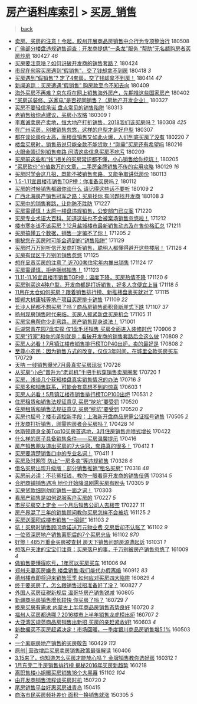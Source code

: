 [房产语料库索引](../../README.md)  > [买房_销售](买房_销售.md)
====
> [back](../README.md)

- [卖房、买房的注意！今起，胶州开展商品房销售中介行为专项整治行](http://jkwz.applinzi.com/ittc/7100514957202555911.html#%E5%8D%96%E6%88%BF%E3%80%81%E4%B9%B0%E6%88%BF%E7%9A%84%E6%B3%A8%E6%84%8F%EF%BC%81%E4%BB%8A%E8%B5%B7%EF%BC%8C%E8%83%B6%E5%B7%9E%E5%BC%80%E5%B1%95%E5%95%86%E5%93%81%E6%88%BF%E9%94%80%E5%94%AE%E4%B8%AD%E4%BB%8B%E8%A1%8C%E4%B8%BA%E4%B8%93%E9%A1%B9%E6%95%B4%E6%B2%BB%E8%A1%8C) 180508  
- [广佛部分楼盘违规销售调查：开发商提供“一条龙”服务   “帮助”无名额购房者买房炒房](http://jkwz.applinzi.com/ittc/7096711618471920657.html#%E5%B9%BF%E4%BD%9B%E9%83%A8%E5%88%86%E6%A5%BC%E7%9B%98%E8%BF%9D%E8%A7%84%E9%94%80%E5%94%AE%E8%B0%83%E6%9F%A5%EF%BC%9A%E5%BC%80%E5%8F%91%E5%95%86%E6%8F%90%E4%BE%9B%E2%80%9C%E4%B8%80%E6%9D%A1%E9%BE%99%E2%80%9D%E6%9C%8D%E5%8A%A1+++%E2%80%9C%E5%B8%AE%E5%8A%A9%E2%80%9D%E6%97%A0%E5%90%8D%E9%A2%9D%E8%B4%AD%E6%88%BF%E8%80%85%E4%B9%B0%E6%88%BF%E7%82%92%E6%88%BF) 180427 *46* 
- [买房要注意啥？如何识破开发商的销售套路？](http://jkwz.applinzi.com/ittc/7095588996329767947.html#%E4%B9%B0%E6%88%BF%E8%A6%81%E6%B3%A8%E6%84%8F%E5%95%A5%EF%BC%9F%E5%A6%82%E4%BD%95%E8%AF%86%E7%A0%B4%E5%BC%80%E5%8F%91%E5%95%86%E7%9A%84%E9%94%80%E5%94%AE%E5%A5%97%E8%B7%AF%EF%BC%9F) 180424  
- [市民在句容买房遇到“假销售”，交了钱却拿不到房](http://jkwz.applinzi.com/ittc/7093279580708406283.html#%E5%B8%82%E6%B0%91%E5%9C%A8%E5%8F%A5%E5%AE%B9%E4%B9%B0%E6%88%BF%E9%81%87%E5%88%B0%E2%80%9C%E5%81%87%E9%94%80%E5%94%AE%E2%80%9D%EF%BC%8C%E4%BA%A4%E4%BA%86%E9%92%B1%E5%8D%B4%E6%8B%BF%E4%B8%8D%E5%88%B0%E6%88%BF) 180418 *3* 
- [买房遇到“假销售”? 定了4套房，交了钱却拿不到房！](http://jkwz.applinzi.com/ittc/7091756270686307338.html#%E4%B9%B0%E6%88%BF%E9%81%87%E5%88%B0%E2%80%9C%E5%81%87%E9%94%80%E5%94%AE%E2%80%9D%3F+%E5%AE%9A%E4%BA%864%E5%A5%97%E6%88%BF%EF%BC%8C%E4%BA%A4%E4%BA%86%E9%92%B1%E5%8D%B4%E6%8B%BF%E4%B8%8D%E5%88%B0%E6%88%BF%EF%BC%81) 180414 *47* 
- [新闻追踪：买房遭遇“假销售” 购房款至今不知去向](http://jkwz.applinzi.com/ittc/7090074220300338186.html#%E6%96%B0%E9%97%BB%E8%BF%BD%E8%B8%AA%EF%BC%9A%E4%B9%B0%E6%88%BF%E9%81%AD%E9%81%87%E2%80%9C%E5%81%87%E9%94%80%E5%94%AE%E2%80%9D+%E8%B4%AD%E6%88%BF%E6%AC%BE%E8%87%B3%E4%BB%8A%E4%B8%8D%E7%9F%A5%E5%8E%BB%E5%90%91) 180409  
- [海外买房不再难？京东将在网上销售海外房产，先期推这些国家房产](http://jkwz.applinzi.com/ittc/7087674067358581766.html#%E6%B5%B7%E5%A4%96%E4%B9%B0%E6%88%BF%E4%B8%8D%E5%86%8D%E9%9A%BE%EF%BC%9F%E4%BA%AC%E4%B8%9C%E5%B0%86%E5%9C%A8%E7%BD%91%E4%B8%8A%E9%94%80%E5%94%AE%E6%B5%B7%E5%A4%96%E6%88%BF%E4%BA%A7%EF%BC%8C%E5%85%88%E6%9C%9F%E6%8E%A8%E8%BF%99%E4%BA%9B%E5%9B%BD%E5%AE%B6%E6%88%BF%E4%BA%A7) 180402  
- [“买房送装修、送家电”是否视同销售？（房地产开发企业）](http://jkwz.applinzi.com/ittc/7085150177692484625.html#%E2%80%9C%E4%B9%B0%E6%88%BF%E9%80%81%E8%A3%85%E4%BF%AE%E3%80%81%E9%80%81%E5%AE%B6%E7%94%B5%E2%80%9D%E6%98%AF%E5%90%A6%E8%A7%86%E5%90%8C%E9%94%80%E5%94%AE%EF%BC%9F%EF%BC%88%E6%88%BF%E5%9C%B0%E4%BA%A7%E5%BC%80%E5%8F%91%E4%BC%81%E4%B8%9A%EF%BC%89) 180327  
- [买房不要轻信承诺 盘点常见的销售陷阱](http://jkwz.applinzi.com/ittc/7079743713213678608.html#%E4%B9%B0%E6%88%BF%E4%B8%8D%E8%A6%81%E8%BD%BB%E4%BF%A1%E6%89%BF%E8%AF%BA+%E7%9B%98%E7%82%B9%E5%B8%B8%E8%A7%81%E7%9A%84%E9%94%80%E5%94%AE%E9%99%B7%E9%98%B1) 180313  
- [老销售给你点建议，买房小攻略](http://jkwz.applinzi.com/ittc/7078523631812740103.html#%E8%80%81%E9%94%80%E5%94%AE%E7%BB%99%E4%BD%A0%E7%82%B9%E5%BB%BA%E8%AE%AE%EF%BC%8C%E4%B9%B0%E6%88%BF%E5%B0%8F%E6%94%BB%E7%95%A5) 180309 *1* 
- [李嘉诚卖房产卖地，恒大地产打折销售，2018我们该买房吗？](http://jkwz.applinzi.com/ittc/7078211660869534731.html#%E6%9D%8E%E5%98%89%E8%AF%9A%E5%8D%96%E6%88%BF%E4%BA%A7%E5%8D%96%E5%9C%B0%EF%BC%8C%E6%81%92%E5%A4%A7%E5%9C%B0%E4%BA%A7%E6%89%93%E6%8A%98%E9%94%80%E5%94%AE%EF%BC%8C2018%E6%88%91%E4%BB%AC%E8%AF%A5%E4%B9%B0%E6%88%BF%E5%90%97%EF%BC%9F) 180308 *425* 
- [在广州买房，别被销售忽悠，这样的户型才是好户型](http://jkwz.applinzi.com/ittc/7077531964880192522.html#%E5%9C%A8%E5%B9%BF%E5%B7%9E%E4%B9%B0%E6%88%BF%EF%BC%8C%E5%88%AB%E8%A2%AB%E9%94%80%E5%94%AE%E5%BF%BD%E6%82%A0%EF%BC%8C%E8%BF%99%E6%A0%B7%E7%9A%84%E6%88%B7%E5%9E%8B%E6%89%8D%E6%98%AF%E5%A5%BD%E6%88%B7%E5%9E%8B) 180307  
- [都在谈论房价太高，而楼盘销售又如此火爆，人们到底买房了没有](http://jkwz.applinzi.com/ittc/7072272757780120593.html#%E9%83%BD%E5%9C%A8%E8%B0%88%E8%AE%BA%E6%88%BF%E4%BB%B7%E5%A4%AA%E9%AB%98%EF%BC%8C%E8%80%8C%E6%A5%BC%E7%9B%98%E9%94%80%E5%94%AE%E5%8F%88%E5%A6%82%E6%AD%A4%E7%81%AB%E7%88%86%EF%BC%8C%E4%BA%BA%E4%BB%AC%E5%88%B0%E5%BA%95%E4%B9%B0%E6%88%BF%E4%BA%86%E6%B2%A1%E6%9C%89) 180220 *7* 
- [楼盘买房时，销售员说只能全款不能贷款！“刚需”买房还有希望吗](http://jkwz.applinzi.com/ittc/7069248693322908683.html#%E6%A5%BC%E7%9B%98%E4%B9%B0%E6%88%BF%E6%97%B6%EF%BC%8C%E9%94%80%E5%94%AE%E5%91%98%E8%AF%B4%E5%8F%AA%E8%83%BD%E5%85%A8%E6%AC%BE%E4%B8%8D%E8%83%BD%E8%B4%B7%E6%AC%BE%EF%BC%81%E2%80%9C%E5%88%9A%E9%9C%80%E2%80%9D%E4%B9%B0%E6%88%BF%E8%BF%98%E6%9C%89%E5%B8%8C%E6%9C%9B%E5%90%97) 180216  
- [火眼金睛识别销售套路 问清这些信息买房不吃亏](http://jkwz.applinzi.com/ittc/7067982532778132497.html#%E7%81%AB%E7%9C%BC%E9%87%91%E7%9D%9B%E8%AF%86%E5%88%AB%E9%94%80%E5%94%AE%E5%A5%97%E8%B7%AF+%E9%97%AE%E6%B8%85%E8%BF%99%E4%BA%9B%E4%BF%A1%E6%81%AF%E4%B9%B0%E6%88%BF%E4%B8%8D%E5%90%83%E4%BA%8F) 180209  
- [买房前这些和“钱”相关的买房常识都不懂，小心销售给你挖坑！](http://jkwz.applinzi.com/ittc/7066556557972472838.html#%E4%B9%B0%E6%88%BF%E5%89%8D%E8%BF%99%E4%BA%9B%E5%92%8C%E2%80%9C%E9%92%B1%E2%80%9D%E7%9B%B8%E5%85%B3%E7%9A%84%E4%B9%B0%E6%88%BF%E5%B8%B8%E8%AF%86%E9%83%BD%E4%B8%8D%E6%87%82%EF%BC%8C%E5%B0%8F%E5%BF%83%E9%94%80%E5%94%AE%E7%BB%99%E4%BD%A0%E6%8C%96%E5%9D%91%EF%BC%81) 180205  
- [“买房砍价”价值数万的文章，二手房金牌销售不传的实用攻略](http://jkwz.applinzi.com/ittc/7063942856987640848.html#%E2%80%9C%E4%B9%B0%E6%88%BF%E7%A0%8D%E4%BB%B7%E2%80%9D%E4%BB%B7%E5%80%BC%E6%95%B0%E4%B8%87%E7%9A%84%E6%96%87%E7%AB%A0%EF%BC%8C%E4%BA%8C%E6%89%8B%E6%88%BF%E9%87%91%E7%89%8C%E9%94%80%E5%94%AE%E4%B8%8D%E4%BC%A0%E7%9A%84%E5%AE%9E%E7%94%A8%E6%94%BB%E7%95%A5) 180129 *16* 
- [买房时学会这几招，既能不被销售套路，又能争取讲低房价](http://jkwz.applinzi.com/ittc/7058108756737393680.html#%E4%B9%B0%E6%88%BF%E6%97%B6%E5%AD%A6%E4%BC%9A%E8%BF%99%E5%87%A0%E6%8B%9B%EF%BC%8C%E6%97%A2%E8%83%BD%E4%B8%8D%E8%A2%AB%E9%94%80%E5%94%AE%E5%A5%97%E8%B7%AF%EF%BC%8C%E5%8F%88%E8%83%BD%E4%BA%89%E5%8F%96%E8%AE%B2%E4%BD%8E%E6%88%BF%E4%BB%B7) 180113  
- [1.5-1.11宜昌楼市销售TOP榜：你准备买房吗？](http://jkwz.applinzi.com/ittc/7057735790761608208.html#1.5-1.11%E5%AE%9C%E6%98%8C%E6%A5%BC%E5%B8%82%E9%94%80%E5%94%AETOP%E6%A6%9C%EF%BC%9A%E4%BD%A0%E5%87%86%E5%A4%87%E4%B9%B0%E6%88%BF%E5%90%97%EF%BC%9F) 180112  
- [买房的时候销售都跟你谈什么 请记得这些话不要听](http://jkwz.applinzi.com/ittc/7056570917449106442.html#%E4%B9%B0%E6%88%BF%E7%9A%84%E6%97%B6%E5%80%99%E9%94%80%E5%94%AE%E9%83%BD%E8%B7%9F%E4%BD%A0%E8%B0%88%E4%BB%80%E4%B9%88+%E8%AF%B7%E8%AE%B0%E5%BE%97%E8%BF%99%E4%BA%9B%E8%AF%9D%E4%B8%8D%E8%A6%81%E5%90%AC) 180109 *2* 
- [广西北海房产销售冠军之路：买房找你 有问题找开发商](http://jkwz.applinzi.com/ittc/7056133831449379857.html#%E5%B9%BF%E8%A5%BF%E5%8C%97%E6%B5%B7%E6%88%BF%E4%BA%A7%E9%94%80%E5%94%AE%E5%86%A0%E5%86%9B%E4%B9%8B%E8%B7%AF%EF%BC%9A%E4%B9%B0%E6%88%BF%E6%89%BE%E4%BD%A0+%E6%9C%89%E9%97%AE%E9%A2%98%E6%89%BE%E5%BC%80%E5%8F%91%E5%95%86) 180108 *3* 
- [买房中的销售套路，让你防不胜防](http://jkwz.applinzi.com/ittc/7051696291900294160.html#%E4%B9%B0%E6%88%BF%E4%B8%AD%E7%9A%84%E9%94%80%E5%94%AE%E5%A5%97%E8%B7%AF%EF%BC%8C%E8%AE%A9%E4%BD%A0%E9%98%B2%E4%B8%8D%E8%83%9C%E9%98%B2) 171227  
- [买房需谨慎！太原一楼盘违规销售，公安部门已立案](http://jkwz.applinzi.com/ittc/7049121391570322448.html#%E4%B9%B0%E6%88%BF%E9%9C%80%E8%B0%A8%E6%85%8E%EF%BC%81%E5%A4%AA%E5%8E%9F%E4%B8%80%E6%A5%BC%E7%9B%98%E8%BF%9D%E8%A7%84%E9%94%80%E5%94%AE%EF%BC%8C%E5%85%AC%E5%AE%89%E9%83%A8%E9%97%A8%E5%B7%B2%E7%AB%8B%E6%A1%88) 171220  
- [买房专业术语大百科，知道这些也不会被案场销售忽悠啦！](http://jkwz.applinzi.com/ittc/7046233547298309137.html#%E4%B9%B0%E6%88%BF%E4%B8%93%E4%B8%9A%E6%9C%AF%E8%AF%AD%E5%A4%A7%E7%99%BE%E7%A7%91%EF%BC%8C%E7%9F%A5%E9%81%93%E8%BF%99%E4%BA%9B%E4%B9%9F%E4%B8%8D%E4%BC%9A%E8%A2%AB%E6%A1%88%E5%9C%BA%E9%94%80%E5%94%AE%E5%BF%BD%E6%82%A0%E5%95%A6%EF%BC%81) 171212  
- [楼市寒冬该不该买房？12月盐城楼市最新销售动态及在售价格汇总](http://jkwz.applinzi.com/ittc/7045854515587187729.html#%E6%A5%BC%E5%B8%82%E5%AF%92%E5%86%AC%E8%AF%A5%E4%B8%8D%E8%AF%A5%E4%B9%B0%E6%88%BF%EF%BC%9F12%E6%9C%88%E7%9B%90%E5%9F%8E%E6%A5%BC%E5%B8%82%E6%9C%80%E6%96%B0%E9%94%80%E5%94%AE%E5%8A%A8%E6%80%81%E5%8F%8A%E5%9C%A8%E5%94%AE%E4%BB%B7%E6%A0%BC%E6%B1%87%E6%80%BB) 171211  
- [买房搞懂五个数据，销售一定骗不了你！](http://jkwz.applinzi.com/ittc/7043539957619098640.html#%E4%B9%B0%E6%88%BF%E6%90%9E%E6%87%82%E4%BA%94%E4%B8%AA%E6%95%B0%E6%8D%AE%EF%BC%8C%E9%94%80%E5%94%AE%E4%B8%80%E5%AE%9A%E9%AA%97%E4%B8%8D%E4%BA%86%E4%BD%A0%EF%BC%81) 171205 *2* 
- [揭秘您在买房时可能会遇到的“销售陷阱”](http://jkwz.applinzi.com/ittc/7041373949328360464.html#%E6%8F%AD%E7%A7%98%E6%82%A8%E5%9C%A8%E4%B9%B0%E6%88%BF%E6%97%B6%E5%8F%AF%E8%83%BD%E4%BC%9A%E9%81%87%E5%88%B0%E7%9A%84%E2%80%9C%E9%94%80%E5%94%AE%E9%99%B7%E9%98%B1%E2%80%9D) 171129  
- [买房时万万别听信开发商打折销售，聪明人都懂得避开这些楼层！](http://jkwz.applinzi.com/ittc/7040391580731573265.html#%E4%B9%B0%E6%88%BF%E6%97%B6%E4%B8%87%E4%B8%87%E5%88%AB%E5%90%AC%E4%BF%A1%E5%BC%80%E5%8F%91%E5%95%86%E6%89%93%E6%8A%98%E9%94%80%E5%94%AE%EF%BC%8C%E8%81%AA%E6%98%8E%E4%BA%BA%E9%83%BD%E6%87%82%E5%BE%97%E9%81%BF%E5%BC%80%E8%BF%99%E4%BA%9B%E6%A5%BC%E5%B1%82%EF%BC%81) 171126 *4* 
- [买房有误区千万别听销售忽悠](http://jkwz.applinzi.com/ittc/7039950467650552849.html#%E4%B9%B0%E6%88%BF%E6%9C%89%E8%AF%AF%E5%8C%BA%E5%8D%83%E4%B8%87%E5%88%AB%E5%90%AC%E9%94%80%E5%94%AE%E5%BF%BD%E6%82%A0) 171125  
- [想在呈贡买房的注意了 近700套住宅年内推出销售](http://jkwz.applinzi.com/ittc/7039554591111250961.html#%E6%83%B3%E5%9C%A8%E5%91%88%E8%B4%A1%E4%B9%B0%E6%88%BF%E7%9A%84%E6%B3%A8%E6%84%8F%E4%BA%86+%E8%BF%91700%E5%A5%97%E4%BD%8F%E5%AE%85%E5%B9%B4%E5%86%85%E6%8E%A8%E5%87%BA%E9%94%80%E5%94%AE) 171124 *17* 
- [买房需谨慎，拒绝捆绑销售！](http://jkwz.applinzi.com/ittc/7037942274732852240.html#%E4%B9%B0%E6%88%BF%E9%9C%80%E8%B0%A8%E6%85%8E%EF%BC%8C%E6%8B%92%E7%BB%9D%E6%8D%86%E7%BB%91%E9%94%80%E5%94%AE%EF%BC%81) 171123  
- [11.11-11.16宜昌楼市销售TOP榜：温度下降，买房热情不降](http://jkwz.applinzi.com/ittc/7037965092577084433.html#11.11-11.16%E5%AE%9C%E6%98%8C%E6%A5%BC%E5%B8%82%E9%94%80%E5%94%AETOP%E6%A6%9C%EF%BC%9A%E6%B8%A9%E5%BA%A6%E4%B8%8B%E9%99%8D%EF%BC%8C%E4%B9%B0%E6%88%BF%E7%83%AD%E6%83%85%E4%B8%8D%E9%99%8D) 171120 *6* 
- [买房别买这4种户型，开发商都是打折销售，好多人贪便宜上当](http://jkwz.applinzi.com/ittc/7037081878551594001.html#%E4%B9%B0%E6%88%BF%E5%88%AB%E4%B9%B0%E8%BF%994%E7%A7%8D%E6%88%B7%E5%9E%8B%EF%BC%8C%E5%BC%80%E5%8F%91%E5%95%86%E9%83%BD%E6%98%AF%E6%89%93%E6%8A%98%E9%94%80%E5%94%AE%EF%BC%8C%E5%A5%BD%E5%A4%9A%E4%BA%BA%E8%B4%AA%E4%BE%BF%E5%AE%9C%E4%B8%8A%E5%BD%93) 171118 *5* 
- [11月在太仓如何买房？跟着销售排行榜、新推楼盘表买就对了](http://jkwz.applinzi.com/ittc/7036175793007363088.html#11%E6%9C%88%E5%9C%A8%E5%A4%AA%E4%BB%93%E5%A6%82%E4%BD%95%E4%B9%B0%E6%88%BF%EF%BC%9F%E8%B7%9F%E7%9D%80%E9%94%80%E5%94%AE%E6%8E%92%E8%A1%8C%E6%A6%9C%E3%80%81%E6%96%B0%E6%8E%A8%E6%A5%BC%E7%9B%98%E8%A1%A8%E4%B9%B0%E5%B0%B1%E5%AF%B9%E4%BA%86) 171115  
- [邯郸大树康城等地产项目买房排卡销售](http://jkwz.applinzi.com/ittc/7034013313543963664.html#%E9%82%AF%E9%83%B8%E5%A4%A7%E6%A0%91%E5%BA%B7%E5%9F%8E%E7%AD%89%E5%9C%B0%E4%BA%A7%E9%A1%B9%E7%9B%AE%E4%B9%B0%E6%88%BF%E6%8E%92%E5%8D%A1%E9%94%80%E5%94%AE) 171109 *22* 
- [长沙人民都不想买房了吗？商品房销售面积竟断崖式下跌](http://jkwz.applinzi.com/ittc/7033148755287737361.html#%E9%95%BF%E6%B2%99%E4%BA%BA%E6%B0%91%E9%83%BD%E4%B8%8D%E6%83%B3%E4%B9%B0%E6%88%BF%E4%BA%86%E5%90%97%EF%BC%9F%E5%95%86%E5%93%81%E6%88%BF%E9%94%80%E5%94%AE%E9%9D%A2%E7%A7%AF%E7%AB%9F%E6%96%AD%E5%B4%96%E5%BC%8F%E4%B8%8B%E8%B7%8C) 171107 *37* 
- [扬州现房销售时代来临，买房人抓紧新盘买房机会](http://jkwz.applinzi.com/ittc/7032472191013225488.html#%E6%89%AC%E5%B7%9E%E7%8E%B0%E6%88%BF%E9%94%80%E5%94%AE%E6%97%B6%E4%BB%A3%E6%9D%A5%E4%B8%B4%EF%BC%8C%E4%B9%B0%E6%88%BF%E4%BA%BA%E6%8A%93%E7%B4%A7%E6%96%B0%E7%9B%98%E4%B9%B0%E6%88%BF%E6%9C%BA%E4%BC%9A) 171105 *11* 
- [买房宝典帮你少走弯路，房产销售现身说法！](http://jkwz.applinzi.com/ittc/7019578043973239825.html#%E4%B9%B0%E6%88%BF%E5%AE%9D%E5%85%B8%E5%B8%AE%E4%BD%A0%E5%B0%91%E8%B5%B0%E5%BC%AF%E8%B7%AF%EF%BC%8C%E6%88%BF%E4%BA%A7%E9%94%80%E5%94%AE%E7%8E%B0%E8%BA%AB%E8%AF%B4%E6%B3%95%EF%BC%81) 171001  
- [后湖常青花园7盘实探 仅1盘毛坯销售 买房全面进入装修时代](http://jkwz.applinzi.com/ittc/7010129608035550224.html#%E5%90%8E%E6%B9%96%E5%B8%B8%E9%9D%92%E8%8A%B1%E5%9B%AD7%E7%9B%98%E5%AE%9E%E6%8E%A2+%E4%BB%851%E7%9B%98%E6%AF%9B%E5%9D%AF%E9%94%80%E5%94%AE+%E4%B9%B0%E6%88%BF%E5%85%A8%E9%9D%A2%E8%BF%9B%E5%85%A5%E8%A3%85%E4%BF%AE%E6%97%B6%E4%BB%A3) 170906 *3* 
- [买房“行家”和你的差别就是：看破开发商的销售套路后会这么做](http://jkwz.applinzi.com/ittc/6999838340122412048.html#%E4%B9%B0%E6%88%BF%E2%80%9C%E8%A1%8C%E5%AE%B6%E2%80%9D%E5%92%8C%E4%BD%A0%E7%9A%84%E5%B7%AE%E5%88%AB%E5%B0%B1%E6%98%AF%EF%BC%9A%E7%9C%8B%E7%A0%B4%E5%BC%80%E5%8F%91%E5%95%86%E7%9A%84%E9%94%80%E5%94%AE%E5%A5%97%E8%B7%AF%E5%90%8E%E4%BC%9A%E8%BF%99%E4%B9%88%E5%81%9A) 170809 *2* 
- [买房人必看！7月镇江楼市销售排行榜TOP40出炉，卖的最好是](http://jkwz.applinzi.com/ittc/6999215006535910416.html#%E4%B9%B0%E6%88%BF%E4%BA%BA%E5%BF%85%E7%9C%8B%EF%BC%817%E6%9C%88%E9%95%87%E6%B1%9F%E6%A5%BC%E5%B8%82%E9%94%80%E5%94%AE%E6%8E%92%E8%A1%8C%E6%A6%9CTOP40%E5%87%BA%E7%82%89%EF%BC%8C%E5%8D%96%E7%9A%84%E6%9C%80%E5%A5%BD%E6%98%AF) 170808 *2* 
- [至尊小农民：因为销售方式的改变，仅仅3年时间，在城里全款买房买车](http://jkwz.applinzi.com/ittc/6995748264811693072.html#%E8%87%B3%E5%B0%8A%E5%B0%8F%E5%86%9C%E6%B0%91%EF%BC%9A%E5%9B%A0%E4%B8%BA%E9%94%80%E5%94%AE%E6%96%B9%E5%BC%8F%E7%9A%84%E6%94%B9%E5%8F%98%EF%BC%8C%E4%BB%85%E4%BB%853%E5%B9%B4%E6%97%B6%E9%97%B4%EF%BC%8C%E5%9C%A8%E5%9F%8E%E9%87%8C%E5%85%A8%E6%AC%BE%E4%B9%B0%E6%88%BF%E4%B9%B0%E8%BD%A6) 170729  
- [天呐 一线销售曝光7月最真实买房现状](http://jkwz.applinzi.com/ittc/6994641358730822673.html#%E5%A4%A9%E5%91%90+%E4%B8%80%E7%BA%BF%E9%94%80%E5%94%AE%E6%9B%9D%E5%85%897%E6%9C%88%E6%9C%80%E7%9C%9F%E5%AE%9E%E4%B9%B0%E6%88%BF%E7%8E%B0%E7%8A%B6) 170726  
- [从买房“小白”晋升为“老司机”手把手拆穿销售卖房圈套](http://jkwz.applinzi.com/ittc/6992440793741394960.html#%E4%BB%8E%E4%B9%B0%E6%88%BF%E2%80%9C%E5%B0%8F%E7%99%BD%E2%80%9D%E6%99%8B%E5%8D%87%E4%B8%BA%E2%80%9C%E8%80%81%E5%8F%B8%E6%9C%BA%E2%80%9D%E6%89%8B%E6%8A%8A%E6%89%8B%E6%8B%86%E7%A9%BF%E9%94%80%E5%94%AE%E5%8D%96%E6%88%BF%E5%9C%88%E5%A5%97) 170720 *1* 
- [买房，浅谈几个获知楼盘真实销售情况的办法](http://jkwz.applinzi.com/ittc/6990874336310068240.html#%E4%B9%B0%E6%88%BF%EF%BC%8C%E6%B5%85%E8%B0%88%E5%87%A0%E4%B8%AA%E8%8E%B7%E7%9F%A5%E6%A5%BC%E7%9B%98%E7%9C%9F%E5%AE%9E%E9%94%80%E5%94%AE%E6%83%85%E5%86%B5%E7%9A%84%E5%8A%9E%E6%B3%95) 170716 *3* 
- [买房多和销售联系，可能会有意想不到的惊喜](http://jkwz.applinzi.com/ittc/6974894636857295876.html#%E4%B9%B0%E6%88%BF%E5%A4%9A%E5%92%8C%E9%94%80%E5%94%AE%E8%81%94%E7%B3%BB%EF%BC%8C%E5%8F%AF%E8%83%BD%E4%BC%9A%E6%9C%89%E6%84%8F%E6%83%B3%E4%B8%8D%E5%88%B0%E7%9A%84%E6%83%8A%E5%96%9C) 170603 *1* 
- [买房人必看！5月镇江楼市销售排行榜TOP100出炉](http://jkwz.applinzi.com/ittc/6973762993522213892.html#%E4%B9%B0%E6%88%BF%E4%BA%BA%E5%BF%85%E7%9C%8B%EF%BC%815%E6%9C%88%E9%95%87%E6%B1%9F%E6%A5%BC%E5%B8%82%E9%94%80%E5%94%AE%E6%8E%92%E8%A1%8C%E6%A6%9CTOP100%E5%87%BA%E7%82%89) 170531 *2* 
- [住房租赁和销售法规征意见 买房“挖坑”要受罚](http://jkwz.applinzi.com/ittc/6969680168732853252.html#%E4%BD%8F%E6%88%BF%E7%A7%9F%E8%B5%81%E5%92%8C%E9%94%80%E5%94%AE%E6%B3%95%E8%A7%84%E5%BE%81%E6%84%8F%E8%A7%81+%E4%B9%B0%E6%88%BF%E2%80%9C%E6%8C%96%E5%9D%91%E2%80%9D%E8%A6%81%E5%8F%97%E7%BD%9A) 170520  
- [住房租赁和销售法规征意见 买房“挖坑”要受罚](http://jkwz.applinzi.com/ittc/6969689864952873988.html#%E4%BD%8F%E6%88%BF%E7%A7%9F%E8%B5%81%E5%92%8C%E9%94%80%E5%94%AE%E6%B3%95%E8%A7%84%E5%BE%81%E6%84%8F%E8%A7%81+%E4%B9%B0%E6%88%BF%E2%80%9C%E6%8C%96%E5%9D%91%E2%80%9D%E8%A6%81%E5%8F%97%E7%BD%9A) 170520 *2* 
- [买房也摇号？楼市调控新手段：上海新开盘商品房需公证摇号销售](http://jkwz.applinzi.com/ittc/6964228797778887684.html#%E4%B9%B0%E6%88%BF%E4%B9%9F%E6%91%87%E5%8F%B7%EF%BC%9F%E6%A5%BC%E5%B8%82%E8%B0%83%E6%8E%A7%E6%96%B0%E6%89%8B%E6%AE%B5%EF%BC%9A%E4%B8%8A%E6%B5%B7%E6%96%B0%E5%BC%80%E7%9B%98%E5%95%86%E5%93%81%E6%88%BF%E9%9C%80%E5%85%AC%E8%AF%81%E6%91%87%E5%8F%B7%E9%94%80%E5%94%AE) 170505 *2* 
- [开发商打折销售，刚需购房者会买房吗？](http://jkwz.applinzi.com/ittc/6961637150670980100.html#%E5%BC%80%E5%8F%91%E5%95%86%E6%89%93%E6%8A%98%E9%94%80%E5%94%AE%EF%BC%8C%E5%88%9A%E9%9C%80%E8%B4%AD%E6%88%BF%E8%80%85%E4%BC%9A%E4%B9%B0%E6%88%BF%E5%90%97%EF%BC%9F) 170428 *14* 
- [休斯顿跻身全美Top10买房首选地，3月住房销售井喷式增长](http://jkwz.applinzi.com/ittc/6959294086317081605.html#%E4%BC%91%E6%96%AF%E9%A1%BF%E8%B7%BB%E8%BA%AB%E5%85%A8%E7%BE%8ETop10%E4%B9%B0%E6%88%BF%E9%A6%96%E9%80%89%E5%9C%B0%EF%BC%8C3%E6%9C%88%E4%BD%8F%E6%88%BF%E9%94%80%E5%94%AE%E4%BA%95%E5%96%B7%E5%BC%8F%E5%A2%9E%E9%95%BF) 170422  
- [什么样的房子具备销售条件——买房温馨提示](http://jkwz.applinzi.com/ittc/6957058196828062724.html#%E4%BB%80%E4%B9%88%E6%A0%B7%E7%9A%84%E6%88%BF%E5%AD%90%E5%85%B7%E5%A4%87%E9%94%80%E5%94%AE%E6%9D%A1%E4%BB%B6%E2%80%94%E2%80%94%E4%B9%B0%E6%88%BF%E6%B8%A9%E9%A6%A8%E6%8F%90%E7%A4%BA) 170416  
- [房产销售朋友道出买房的7大诀窍，套路真的很多！](http://jkwz.applinzi.com/ittc/6955694260216136708.html#%E6%88%BF%E4%BA%A7%E9%94%80%E5%94%AE%E6%9C%8B%E5%8F%8B%E9%81%93%E5%87%BA%E4%B9%B0%E6%88%BF%E7%9A%847%E5%A4%A7%E8%AF%80%E7%AA%8D%EF%BC%8C%E5%A5%97%E8%B7%AF%E7%9C%9F%E7%9A%84%E5%BE%88%E5%A4%9A%EF%BC%81) 170412 *1* 
- [买房要清楚销售口中的专业名词！](http://jkwz.applinzi.com/ittc/6954844730696401924.html#%E4%B9%B0%E6%88%BF%E8%A6%81%E6%B8%85%E6%A5%9A%E9%94%80%E5%94%AE%E5%8F%A3%E4%B8%AD%E7%9A%84%E4%B8%93%E4%B8%9A%E5%90%8D%E8%AF%8D%EF%BC%81) 170411 *1* 
- [买房及时网签 防止“一房多卖”等违规销售](http://jkwz.applinzi.com/ittc/6949993988558947333.html#%E4%B9%B0%E6%88%BF%E5%8F%8A%E6%97%B6%E7%BD%91%E7%AD%BE+%E9%98%B2%E6%AD%A2%E2%80%9C%E4%B8%80%E6%88%BF%E5%A4%9A%E5%8D%96%E2%80%9D%E7%AD%89%E8%BF%9D%E8%A7%84%E9%94%80%E5%94%AE) 170328 *6* 
- [借名买房出现升级版：部分销售推销“租名买房”](http://jkwz.applinzi.com/ittc/6946495253539456004.html#%E5%80%9F%E5%90%8D%E4%B9%B0%E6%88%BF%E5%87%BA%E7%8E%B0%E5%8D%87%E7%BA%A7%E7%89%88%EF%BC%9A%E9%83%A8%E5%88%86%E9%94%80%E5%94%AE%E6%8E%A8%E9%94%80%E2%80%9C%E7%A7%9F%E5%90%8D%E4%B9%B0%E6%88%BF%E2%80%9D) 170318 *48* 
- [买房前必读：不花冤枉钱，教你一眼看穿开发商的销售伎俩](http://jkwz.applinzi.com/ittc/6944945862513001477.html#%E4%B9%B0%E6%88%BF%E5%89%8D%E5%BF%85%E8%AF%BB%EF%BC%9A%E4%B8%8D%E8%8A%B1%E5%86%A4%E6%9E%89%E9%92%B1%EF%BC%8C%E6%95%99%E4%BD%A0%E4%B8%80%E7%9C%BC%E7%9C%8B%E7%A9%BF%E5%BC%80%E5%8F%91%E5%95%86%E7%9A%84%E9%94%80%E5%94%AE%E4%BC%8E%E4%BF%A9) 170314 *5* 
- [合肥商铺销售遇冷 地价开始降温刚需买房有盼头](http://jkwz.applinzi.com/ittc/6941464006018728965.html#%E5%90%88%E8%82%A5%E5%95%86%E9%93%BA%E9%94%80%E5%94%AE%E9%81%87%E5%86%B7+%E5%9C%B0%E4%BB%B7%E5%BC%80%E5%A7%8B%E9%99%8D%E6%B8%A9%E5%88%9A%E9%9C%80%E4%B9%B0%E6%88%BF%E6%9C%89%E7%9B%BC%E5%A4%B4) 170305 *9* 
- [买房贷款细则勿听销售一面之词！](http://jkwz.applinzi.com/ittc/6940823052299535365.html#%E4%B9%B0%E6%88%BF%E8%B4%B7%E6%AC%BE%E7%BB%86%E5%88%99%E5%8B%BF%E5%90%AC%E9%94%80%E5%94%AE%E4%B8%80%E9%9D%A2%E4%B9%8B%E8%AF%8D%EF%BC%81) 170303  
- [看房产销售是如何说服客户买房的](http://jkwz.applinzi.com/ittc/6939439688409678853.html#%E7%9C%8B%E6%88%BF%E4%BA%A7%E9%94%80%E5%94%AE%E6%98%AF%E5%A6%82%E4%BD%95%E8%AF%B4%E6%9C%8D%E5%AE%A2%E6%88%B7%E4%B9%B0%E6%88%BF%E7%9A%84) 170227 *5* 
- [市民买房交上定金 一个月后销售公司人去楼空](http://jkwz.applinzi.com/ittc/6939436308245251077.html#%E5%B8%82%E6%B0%91%E4%B9%B0%E6%88%BF%E4%BA%A4%E4%B8%8A%E5%AE%9A%E9%87%91+%E4%B8%80%E4%B8%AA%E6%9C%88%E5%90%8E%E9%94%80%E5%94%AE%E5%85%AC%E5%8F%B8%E4%BA%BA%E5%8E%BB%E6%A5%BC%E7%A9%BA) 170227 *11* 
- [房产界混了三年的销售顾问教你买房怎样不会被坑](http://jkwz.applinzi.com/ittc/6904320659676464132.html#%E6%88%BF%E4%BA%A7%E7%95%8C%E6%B7%B7%E4%BA%86%E4%B8%89%E5%B9%B4%E7%9A%84%E9%94%80%E5%94%AE%E9%A1%BE%E9%97%AE%E6%95%99%E4%BD%A0%E4%B9%B0%E6%88%BF%E6%80%8E%E6%A0%B7%E4%B8%8D%E4%BC%9A%E8%A2%AB%E5%9D%91) 161125 *2* 
- [买房送面积成楼市销售“一招鲜”](http://jkwz.applinzi.com/ittc/6896202401450558469.html#%E4%B9%B0%E6%88%BF%E9%80%81%E9%9D%A2%E7%A7%AF%E6%88%90%E6%A5%BC%E5%B8%82%E9%94%80%E5%94%AE%E2%80%9C%E4%B8%80%E6%8B%9B%E9%B2%9C%E2%80%9D) 161103 *2* 
- [坑！买房时销售顾问承诺送万元物业费 交房后却不认账了](http://jkwz.applinzi.com/ittc/6895993444807214084.html#%E5%9D%91%EF%BC%81%E4%B9%B0%E6%88%BF%E6%97%B6%E9%94%80%E5%94%AE%E9%A1%BE%E9%97%AE%E6%89%BF%E8%AF%BA%E9%80%81%E4%B8%87%E5%85%83%E7%89%A9%E4%B8%9A%E8%B4%B9+%E4%BA%A4%E6%88%BF%E5%90%8E%E5%8D%B4%E4%B8%8D%E8%AE%A4%E8%B4%A6%E4%BA%86) 161102 *9* 
- [一位资深房地产销售离职后的7个买房忠告](http://jkwz.applinzi.com/ittc/6893374083961455620.html#%E4%B8%80%E4%BD%8D%E8%B5%84%E6%B7%B1%E6%88%BF%E5%9C%B0%E4%BA%A7%E9%94%80%E5%94%AE%E7%A6%BB%E8%81%8C%E5%90%8E%E7%9A%847%E4%B8%AA%E4%B9%B0%E6%88%BF%E5%BF%A0%E5%91%8A) 161102 *870* 
- [好惨！485万重金买房被查封 房天下销售问题房源遭起诉](http://jkwz.applinzi.com/ittc/6895256217303122949.html#%E5%A5%BD%E6%83%A8%EF%BC%81485%E4%B8%87%E9%87%8D%E9%87%91%E4%B9%B0%E6%88%BF%E8%A2%AB%E6%9F%A5%E5%B0%81+%E6%88%BF%E5%A4%A9%E4%B8%8B%E9%94%80%E5%94%AE%E9%97%AE%E9%A2%98%E6%88%BF%E6%BA%90%E9%81%AD%E8%B5%B7%E8%AF%89) 161031 *1* 
- [想落户天津的宝宝们注意：买房落户的事，千万别被房产销售忽悠了](http://jkwz.applinzi.com/ittc/6886885717787018245.html#%E6%83%B3%E8%90%BD%E6%88%B7%E5%A4%A9%E6%B4%A5%E7%9A%84%E5%AE%9D%E5%AE%9D%E4%BB%AC%E6%B3%A8%E6%84%8F%EF%BC%9A%E4%B9%B0%E6%88%BF%E8%90%BD%E6%88%B7%E7%9A%84%E4%BA%8B%EF%BC%8C%E5%8D%83%E4%B8%87%E5%88%AB%E8%A2%AB%E6%88%BF%E4%BA%A7%E9%94%80%E5%94%AE%E5%BF%BD%E6%82%A0%E4%BA%86) 161009 *4* 
- [做销售要懂得吃亏，1年可以买房买车](http://jkwz.applinzi.com/ittc/6885679965852402692.html#%E5%81%9A%E9%94%80%E5%94%AE%E8%A6%81%E6%87%82%E5%BE%97%E5%90%83%E4%BA%8F%EF%BC%8C1%E5%B9%B4%E5%8F%AF%E4%BB%A5%E4%B9%B0%E6%88%BF%E4%B9%B0%E8%BD%A6) 161006 *94* 
- [郑州夫妻买房嫌贵 楼盘销售:我们能代办假离婚](http://jkwz.applinzi.com/ittc/6876934194357355524.html#%E9%83%91%E5%B7%9E%E5%A4%AB%E5%A6%BB%E4%B9%B0%E6%88%BF%E5%AB%8C%E8%B4%B5+%E6%A5%BC%E7%9B%98%E9%94%80%E5%94%AE%3A%E6%88%91%E4%BB%AC%E8%83%BD%E4%BB%A3%E5%8A%9E%E5%81%87%E7%A6%BB%E5%A9%9A) 160912 *83* 
- [德州楼市即将迎来销售旺季 如何应对买房四大陷阱](http://jkwz.applinzi.com/ittc/6871708218870465540.html#%E5%BE%B7%E5%B7%9E%E6%A5%BC%E5%B8%82%E5%8D%B3%E5%B0%86%E8%BF%8E%E6%9D%A5%E9%94%80%E5%94%AE%E6%97%BA%E5%AD%A3+%E5%A6%82%E4%BD%95%E5%BA%94%E5%AF%B9%E4%B9%B0%E6%88%BF%E5%9B%9B%E5%A4%A7%E9%99%B7%E9%98%B1) 160829 *4* 
- [终于要买房了，怎么跟销售过招准备好了没？](http://jkwz.applinzi.com/ittc/6871066715630339077.html#%E7%BB%88%E4%BA%8E%E8%A6%81%E4%B9%B0%E6%88%BF%E4%BA%86%EF%BC%8C%E6%80%8E%E4%B9%88%E8%B7%9F%E9%94%80%E5%94%AE%E8%BF%87%E6%8B%9B%E5%87%86%E5%A4%87%E5%A5%BD%E4%BA%86%E6%B2%A1%EF%BC%9F) 160827 *7* 
- [外国人买房征税新规后 温哥华房产销售锐减](http://jkwz.applinzi.com/ittc/6862931625515680773.html#%E5%A4%96%E5%9B%BD%E4%BA%BA%E4%B9%B0%E6%88%BF%E5%BE%81%E7%A8%8E%E6%96%B0%E8%A7%84%E5%90%8E+%E6%B8%A9%E5%93%A5%E5%8D%8E%E6%88%BF%E4%BA%A7%E9%94%80%E5%94%AE%E9%94%90%E5%87%8F) 160805  
- [新疆商品房销售增长较快  你买房了吗？](http://jkwz.applinzi.com/ittc/6860347555287925765.html#%E6%96%B0%E7%96%86%E5%95%86%E5%93%81%E6%88%BF%E9%94%80%E5%94%AE%E5%A2%9E%E9%95%BF%E8%BE%83%E5%BF%AB++%E4%BD%A0%E4%B9%B0%E6%88%BF%E4%BA%86%E5%90%97%EF%BC%9F) 160729 *7* 
- [换房买房有需求 内蒙古上半年商品房销售态势良好](http://jkwz.applinzi.com/ittc/6856981773128565765.html#%E6%8D%A2%E6%88%BF%E4%B9%B0%E6%88%BF%E6%9C%89%E9%9C%80%E6%B1%82+%E5%86%85%E8%92%99%E5%8F%A4%E4%B8%8A%E5%8D%8A%E5%B9%B4%E5%95%86%E5%93%81%E6%88%BF%E9%94%80%E5%94%AE%E6%80%81%E5%8A%BF%E8%89%AF%E5%A5%BD) 160720 *3* 
- [福州人买房都选哪？2016楼市上半年销售龙虎榜出炉](http://jkwz.applinzi.com/ittc/6852095020303385605.html#%E7%A6%8F%E5%B7%9E%E4%BA%BA%E4%B9%B0%E6%88%BF%E9%83%BD%E9%80%89%E5%93%AA%EF%BC%9F2016%E6%A5%BC%E5%B8%82%E4%B8%8A%E5%8D%8A%E5%B9%B4%E9%94%80%E5%94%AE%E9%BE%99%E8%99%8E%E6%A6%9C%E5%87%BA%E7%82%89) 160707 *2* 
- [大亚湾区规范商品房销售出新招,买房的亲赶紧收好!](http://jkwz.applinzi.com/ittc/6839563482063963140.html#%E5%A4%A7%E4%BA%9A%E6%B9%BE%E5%8C%BA%E8%A7%84%E8%8C%83%E5%95%86%E5%93%81%E6%88%BF%E9%94%80%E5%94%AE%E5%87%BA%E6%96%B0%E6%8B%9B%2C%E4%B9%B0%E6%88%BF%E7%9A%84%E4%BA%B2%E8%B5%B6%E7%B4%A7%E6%94%B6%E5%A5%BD%21) 160603 *4* 
- [新数据买不买房赶紧决定！市场回暖，一季度银川商品房销售增5.1%](http://jkwz.applinzi.com/ittc/6828113562312377349.html#%E6%96%B0%E6%95%B0%E6%8D%AE%E4%B9%B0%E4%B8%8D%E4%B9%B0%E6%88%BF%E8%B5%B6%E7%B4%A7%E5%86%B3%E5%AE%9A%EF%BC%81%E5%B8%82%E5%9C%BA%E5%9B%9E%E6%9A%96%EF%BC%8C%E4%B8%80%E5%AD%A3%E5%BA%A6%E9%93%B6%E5%B7%9D%E5%95%86%E5%93%81%E6%88%BF%E9%94%80%E5%94%AE%E5%A2%9E5.1%25) 160503 *2* 
- [一个离职房地产销售的买房敬告](http://jkwz.applinzi.com/ittc/6826525719894950916.html#%E4%B8%80%E4%B8%AA%E7%A6%BB%E8%81%8C%E6%88%BF%E5%9C%B0%E4%BA%A7%E9%94%80%E5%94%AE%E7%9A%84%E4%B9%B0%E6%88%BF%E6%95%AC%E5%91%8A) 160429 *113* 
- [原创│营改增后买房卖房销售政策最强解读](http://jkwz.applinzi.com/ittc/6818021203352486917.html#%E5%8E%9F%E5%88%9B%E2%94%82%E8%90%A5%E6%94%B9%E5%A2%9E%E5%90%8E%E4%B9%B0%E6%88%BF%E5%8D%96%E6%88%BF%E9%94%80%E5%94%AE%E6%94%BF%E7%AD%96%E6%9C%80%E5%BC%BA%E8%A7%A3%E8%AF%BB) 160406  
- [3.15来了，你知道怎么买房才能放心吗？ 金牌销售教你选好房](http://jkwz.applinzi.com/ittc/6808760280360158212.html#3.15%E6%9D%A5%E4%BA%86%EF%BC%8C%E4%BD%A0%E7%9F%A5%E9%81%93%E6%80%8E%E4%B9%88%E4%B9%B0%E6%88%BF%E6%89%8D%E8%83%BD%E6%94%BE%E5%BF%83%E5%90%97%EF%BC%9F+%E9%87%91%E7%89%8C%E9%94%80%E5%94%AE%E6%95%99%E4%BD%A0%E9%80%89%E5%A5%BD%E6%88%BF) 160312 *1* 
- [1月东莞二手房销售排行榜 揭秘2016年买房新趋势](http://jkwz.applinzi.com/ittc/6800177413757600772.html#1%E6%9C%88%E4%B8%9C%E8%8E%9E%E4%BA%8C%E6%89%8B%E6%88%BF%E9%94%80%E5%94%AE%E6%8E%92%E8%A1%8C%E6%A6%9C+%E6%8F%AD%E7%A7%982016%E5%B9%B4%E4%B9%B0%E6%88%BF%E6%96%B0%E8%B6%8B%E5%8A%BF) 160218  
- [离职售楼小姐曝买房销售18个大黑幕](http://jkwz.applinzi.com/ittc/6759994283420468229.html#%E7%A6%BB%E8%81%8C%E5%94%AE%E6%A5%BC%E5%B0%8F%E5%A7%90%E6%9B%9D%E4%B9%B0%E6%88%BF%E9%94%80%E5%94%AE18%E4%B8%AA%E5%A4%A7%E9%BB%91%E5%B9%95) 151102 *104* 
- [由开发商销售流程谈买房时机](http://jkwz.applinzi.com/ittc/547650615121658860.html#%E7%94%B1%E5%BC%80%E5%8F%91%E5%95%86%E9%94%80%E5%94%AE%E6%B5%81%E7%A8%8B%E8%B0%88%E4%B9%B0%E6%88%BF%E6%97%B6%E6%9C%BA) 150720 *2* 
- [尾房销售平台好惠买房进青岛](http://jkwz.applinzi.com/ittc/547650611403549509.html#%E5%B0%BE%E6%88%BF%E9%94%80%E5%94%AE%E5%B9%B3%E5%8F%B0%E5%A5%BD%E6%83%A0%E4%B9%B0%E6%88%BF%E8%BF%9B%E9%9D%92%E5%B2%9B) 150415  
- [商洛市民买房频补差价 面积一换销售就涨](http://jkwz.applinzi.com/ittc/547650611396542400.html#%E5%95%86%E6%B4%9B%E5%B8%82%E6%B0%91%E4%B9%B0%E6%88%BF%E9%A2%91%E8%A1%A5%E5%B7%AE%E4%BB%B7+%E9%9D%A2%E7%A7%AF%E4%B8%80%E6%8D%A2%E9%94%80%E5%94%AE%E5%B0%B1%E6%B6%A8) 150305 *5* 
